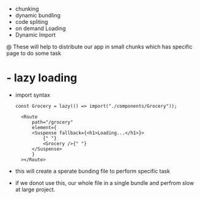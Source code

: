 - chunking
- dynamic bundling
- code spliting
- on demand Loading
- Dynamic Import

@ These will help to distribute our app in small chunks which has specific page to do some task



# - lazy loading
- import syntax

      const Grocery = lazy(() => import("./components/Grocery"));

        <Route
            path="/grocery"
            element={
            <Suspense fallback={<h1>Loading...</h1>}>
                {" "}
                <Grocery />{" "}
            </Suspense>
            }
        ></Route>

- this will create a sperate bunding file to perform specific task

- if we donot use this, our whole file in a single bundle and perfrom slow at large project.
